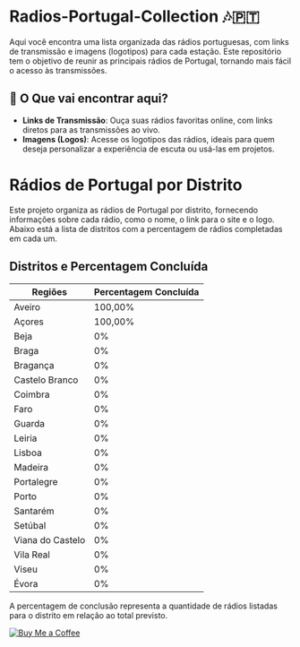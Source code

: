# Radios-Portugal-Collection 🎶🇵🇹  

Aqui você encontra uma lista organizada das rádios portuguesas, com links de transmissão e imagens (logotipos) para cada estação. Este repositório tem o objetivo de reunir as principais rádios de Portugal, tornando mais fácil o acesso às transmissões.

## 🔗 O Que vai encontrar aqui?

- **Links de Transmissão**: Ouça suas rádios favoritas online, com links diretos para as transmissões ao vivo.
- **Imagens (Logos)**: Acesse os logotipos das rádios, ideais para quem deseja personalizar a experiência de escuta ou usá-las em projetos.

# Rádios de Portugal por Distrito

Este projeto organiza as rádios de Portugal por distrito, fornecendo informações sobre cada rádio, como o nome, o link para o site e o logo. Abaixo está a lista de distritos com a percentagem de rádios completadas em cada um.

## Distritos e Percentagem Concluída

| Regiões         | Percentagem Concluída |
|-----------------|-----------------------|
| Aveiro          | 100,00%               |
| Açores          | 100,00%               |
| Beja            | 0%                    |
| Braga           | 0%                    |
| Bragança        | 0%                    |
| Castelo Branco  | 0%                    |
| Coimbra         | 0%                    |
| Faro            | 0%                    |
| Guarda          | 0%                    |
| Leiria          | 0%                    |
| Lisboa          | 0%                    |
| Madeira         | 0%                    |
| Portalegre      | 0%                    |
| Porto           | 0%                    |
| Santarém        | 0%                    |
| Setúbal         | 0%                    |
| Viana do Castelo| 0%                    |
| Vila Real       | 0%                    |
| Viseu           | 0%                    |
| Évora           | 0%                    |


A percentagem de conclusão representa a quantidade de rádios listadas para o distrito em relação ao total previsto.

[![Buy Me a Coffee](https://cdn.buymeacoffee.com/buttons/default-yellow.png)](https://buymeacoffee.com/XYZProjects)
